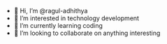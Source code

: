 - 👋 Hi, I’m @ragul-adhithya
- 👀 I’m interested in technology development
- 🌱 I’m currently learning coding
- 💞️ I’m looking to collaborate on anything interesting


<!---
ragul-adhithya/ragul-adhithya is a ✨ special ✨ repository because its `README.md` (this file) appears on your GitHub profile.
You can click the Preview link to take a look at your changes.
--->
